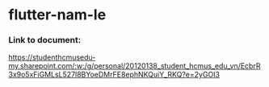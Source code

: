 # flutter-nam-le

### Link to document:

https://studenthcmusedu-my.sharepoint.com/:w:/g/personal/20120138_student_hcmus_edu_vn/EcbrR3x9o5xFiGMLsL527l8BYoeDMrFE8ephNKQuiY_RKQ?e=2yGOI3
